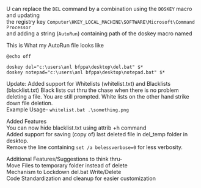 U can replace the `DEL` command by a combination using the `DOSKEY` macro and updating<br>
the registry key `Computer\HKEY_LOCAL_MACHINE\SOFTWARE\Microsoft\Command Processor`<br>
and adding a string (`AutoRun`) containing path of the doskey macro named 

This is What my AutoRun file looks like
```
@echo off

doskey del="c:\users\anl bfppa\desktop\del.bat" $*
doskey notepad="c:\users\anl bfppa\desktop\notepad.bat" $*
```
Update: Added support for Whitelists (whitelist.txt) and Blacklists (blacklist.txt)
Black lists cut thru the chase when there is no problem deleting a file. You are
still prompted.
White lists on the other hand strike down file deletion.
<br>Example Usage- ```whitelist.bat .\something.png```

Added Features
<br>You can now hide blacklist.txt using attrib +h command
<br>Added support for saving (copy of) last deleted file in del_temp folder in desktop.
<br>Remove the line containing ```set /a belessverbose=0``` for less verbosity.

Additional Features/Suggestions to think thru-
<br>Move Files to temporary folder instead of delete
<br>Mechanism to Lockdown del.bat Write/Delete
<br>Code Standardization and cleanup for easier customization

